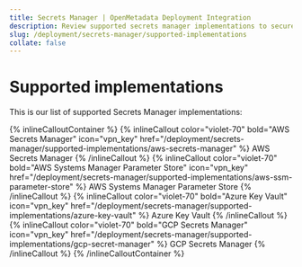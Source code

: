 ```yaml
---
title: Secrets Manager | OpenMetadata Deployment Integration
description: Review supported secrets manager implementations to securely manage sensitive credentials across cloud and hybrid environments.
slug: /deployment/secrets-manager/supported-implementations
collate: false
---
```


# Supported implementations

This is our list of supported Secrets Manager implementations:

{% inlineCalloutContainer %}
  {% inlineCallout
    color="violet-70"
    bold="AWS Secrets Manager"
    icon="vpn_key"
    href="/deployment/secrets-manager/supported-implementations/aws-secrets-manager" %}
    AWS Secrets Manager
  {% /inlineCallout %}
  {% inlineCallout
    color="violet-70"
    bold="AWS Systems Manager Parameter Store"
    icon="vpn_key"
    href="/deployment/secrets-manager/supported-implementations/aws-ssm-parameter-store" %}
    AWS Systems Manager Parameter Store
  {% /inlineCallout %}
  {% inlineCallout
    color="violet-70"
    bold="Azure Key Vault"
    icon="vpn_key"
    href="/deployment/secrets-manager/supported-implementations/azure-key-vault" %}
    Azure Key Vault
  {% /inlineCallout %}
  {% inlineCallout
    color="violet-70"
    bold="GCP Secrets Manager"
    icon="vpn_key"
    href="/deployment/secrets-manager/supported-implementations/gcp-secret-manager" %}
    GCP Secrets Manager
  {% /inlineCallout %}
{% /inlineCalloutContainer %}